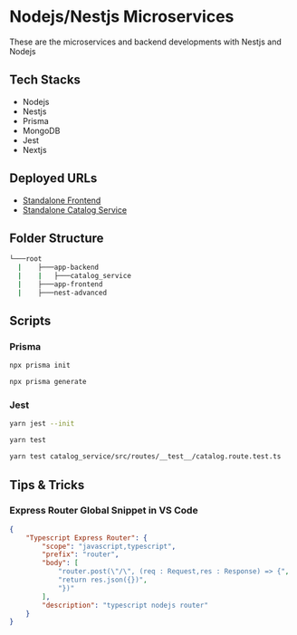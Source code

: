 # Nodejs/Nestjs Microservices

These are the microservices and backend developments with Nestjs and Nodejs

## Tech Stacks

- Nodejs
- Nestjs
- Prisma
- MongoDB
- Jest
- Nextjs

## Deployed URLs

- [Standalone Frontend](https://node-ms.vercel.app/)
- [Standalone Catalog Service](https://node-kafka-catalog.onrender.com/api/v1/catalog)

## Folder Structure

```bash
└───root
  |    ├───app-backend
  |    |   ├───catalog_service
  |    ├───app-frontend
  |    ├───nest-advanced
```

## Scripts

### Prisma

```bash
npx prisma init
```

```bash
npx prisma generate
```

### Jest

```bash
yarn jest --init
```

```bash
yarn test
```

```bash
yarn test catalog_service/src/routes/__test__/catalog.route.test.ts
```

## Tips & Tricks

### Express Router Global Snippet in VS Code

```json
{
	"Typescript Express Router": {
		"scope": "javascript,typescript",
		"prefix": "router",
		"body": [
			"router.post(\"/\", (req : Request,res : Response) => {",
			"return res.json({})",
			"})"
		],
		"description": "typescript nodejs router"
	}
}
```
